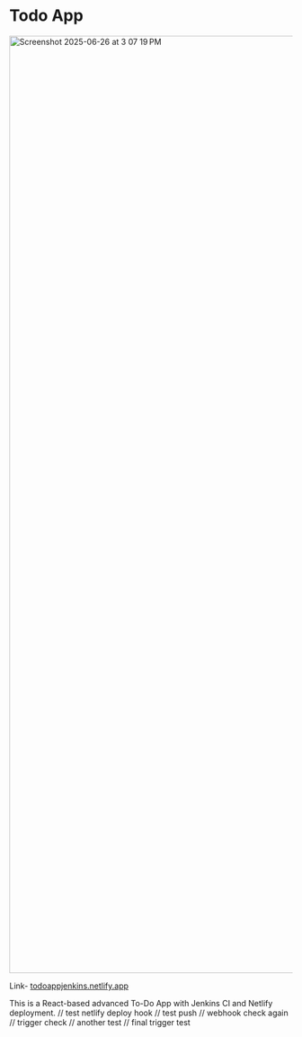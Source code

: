# Todo App
<img width="1666" alt="Screenshot 2025-06-26 at 3 07 19 PM" src="https://github.com/user-attachments/assets/3f7dbc87-1c42-4e6f-847a-02f3c256723b" />

Link- [todoappjenkins.netlify.app](https://todoappjenkins.netlify.app/)



This is a React-based advanced To-Do App with Jenkins CI and Netlify deployment.
// test netlify deploy hook
// test push
// webhook check again
// trigger check
// another test
// final trigger test
